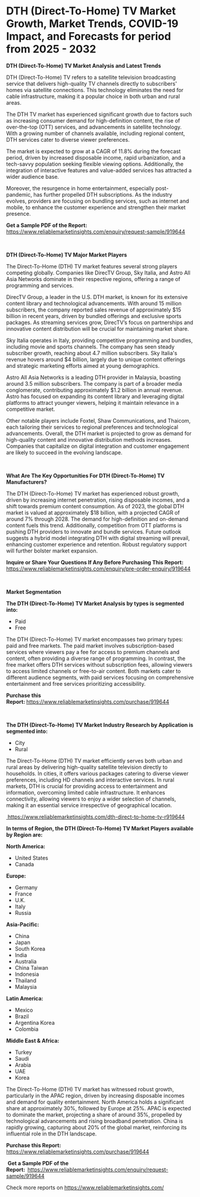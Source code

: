 <p><h1>DTH (Direct-To-Home) TV Market Growth, Market Trends, COVID-19 Impact, and Forecasts for period from 2025 - 2032</h1></p><p><strong>DTH (Direct-To-Home) TV Market Analysis and Latest Trends</strong></p>
<p><p>DTH (Direct-To-Home) TV refers to a satellite television broadcasting service that delivers high-quality TV channels directly to subscribers' homes via satellite connections. This technology eliminates the need for cable infrastructure, making it a popular choice in both urban and rural areas. </p><p>The DTH TV market has experienced significant growth due to factors such as increasing consumer demand for high-definition content, the rise of over-the-top (OTT) services, and advancements in satellite technology. With a growing number of channels available, including regional content, DTH services cater to diverse viewer preferences.</p><p>The market is expected to grow at a CAGR of 11.8% during the forecast period, driven by increased disposable income, rapid urbanization, and a tech-savvy population seeking flexible viewing options. Additionally, the integration of interactive features and value-added services has attracted a wider audience base. </p><p>Moreover, the resurgence in home entertainment, especially post-pandemic, has further propelled DTH subscriptions. As the industry evolves, providers are focusing on bundling services, such as internet and mobile, to enhance the customer experience and strengthen their market presence.</p></p>
<p><strong>Get a Sample PDF of the Report:&nbsp;</strong> <a href="https://www.reliablemarketinsights.com/enquiry/request-sample/919644?utm_campaign=2117&utm_medium=2&utm_source=Github&utm_content=ia&utm_term=08042025&utm_id=dth-direct-to-home-tv">https://www.reliablemarketinsights.com/enquiry/request-sample/919644</a></p>
<p>&nbsp;</p>
<p><strong>DTH (Direct-To-Home) TV Major Market Players</strong></p>
<p><p>The Direct-To-Home (DTH) TV market features several strong players competing globally. Companies like DirecTV Group, Sky Italia, and Astro All Asia Networks dominate in their respective regions, offering a range of programming and services.</p><p>DirecTV Group, a leader in the U.S. DTH market, is known for its extensive content library and technological advancements. With around 15 million subscribers, the company reported sales revenue of approximately $15 billion in recent years, driven by bundled offerings and exclusive sports packages. As streaming services grow, DirecTV’s focus on partnerships and innovative content distribution will be crucial for maintaining market share.</p><p>Sky Italia operates in Italy, providing competitive programming and bundles, including movie and sports channels. The company has seen steady subscriber growth, reaching about 4.7 million subscribers. Sky Italia's revenue hovers around $4 billion, largely due to unique content offerings and strategic marketing efforts aimed at young demographics.</p><p>Astro All Asia Networks is a leading DTH provider in Malaysia, boasting around 3.5 million subscribers. The company is part of a broader media conglomerate, contributing approximately $1.2 billion in annual revenue. Astro has focused on expanding its content library and leveraging digital platforms to attract younger viewers, helping it maintain relevance in a competitive market.</p><p>Other notable players include Foxtel, Shaw Communications, and Thaicom, each tailoring their services to regional preferences and technological advancements. Overall, the DTH market is projected to grow as demand for high-quality content and innovative distribution methods increases. Companies that capitalize on digital integration and customer engagement are likely to succeed in the evolving landscape.</p></p>
<p>&nbsp;</p>
<p><strong>What Are The Key Opportunities For DTH (Direct-To-Home) TV Manufacturers?</strong></p>
<p><p>The DTH (Direct-To-Home) TV market has experienced robust growth, driven by increasing internet penetration, rising disposable incomes, and a shift towards premium content consumption. As of 2023, the global DTH market is valued at approximately $18 billion, with a projected CAGR of around 7% through 2028. The demand for high-definition and on-demand content fuels this trend. Additionally, competition from OTT platforms is pushing DTH providers to innovate and bundle services. Future outlook suggests a hybrid model integrating DTH with digital streaming will prevail, enhancing customer experience and retention. Robust regulatory support will further bolster market expansion.</p></p>
<p><strong>Inquire or Share Your Questions If Any Before Purchasing This Report:</strong> <a href="https://www.reliablemarketinsights.com/enquiry/pre-order-enquiry/919644?utm_campaign=2117&utm_medium=2&utm_source=Github&utm_content=ia&utm_term=08042025&utm_id=dth-direct-to-home-tv">https://www.reliablemarketinsights.com/enquiry/pre-order-enquiry/919644</a></p>
<p>&nbsp;</p>
<p><strong>Market Segmentation</strong></p>
<p><strong>The DTH (Direct-To-Home) TV Market Analysis by types is segmented into:</strong></p>
<p><ul><li>Paid</li><li>Free</li></ul></p>
<p><p>The DTH (Direct-To-Home) TV market encompasses two primary types: paid and free markets. The paid market involves subscription-based services where viewers pay a fee for access to premium channels and content, often providing a diverse range of programming. In contrast, the free market offers DTH services without subscription fees, allowing viewers to access limited channels or free-to-air content. Both markets cater to different audience segments, with paid services focusing on comprehensive entertainment and free services prioritizing accessibility.</p></p>
<p><strong>Purchase this Report:&nbsp;</strong><a href="https://www.reliablemarketinsights.com/purchase/919644?utm_campaign=2117&utm_medium=2&utm_source=Github&utm_content=ia&utm_term=08042025&utm_id=dth-direct-to-home-tv">https://www.reliablemarketinsights.com/purchase/919644</a></p>
<p>&nbsp;</p>
<p><strong>The DTH (Direct-To-Home) TV Market Industry Research by Application is segmented into:</strong></p>
<p><ul><li>City</li><li>Rural</li></ul></p>
<p><p>The Direct-To-Home (DTH) TV market efficiently serves both urban and rural areas by delivering high-quality satellite television directly to households. In cities, it offers various packages catering to diverse viewer preferences, including HD channels and interactive services. In rural markets, DTH is crucial for providing access to entertainment and information, overcoming limited cable infrastructure. It enhances connectivity, allowing viewers to enjoy a wider selection of channels, making it an essential service irrespective of geographical location.</p></p>
<p><a href="https://www.reliablemarketinsights.com/dth-direct-to-home-tv-r919644?utm_campaign=2117&utm_medium=2&utm_source=Github&utm_content=ia&utm_term=08042025&utm_id=dth-direct-to-home-tv">&nbsp;https://www.reliablemarketinsights.com/dth-direct-to-home-tv-r919644</a></p>
<p><strong>In terms of Region, the DTH (Direct-To-Home) TV Market Players available by Region are:</strong></p>
<p>
    <p> <strong> North America: </strong>
        <ul>
            <li>United States</li>
            <li>Canada</li>
        </ul>
        </p> 
    <p> <strong> Europe: </strong>
        <ul>
            <li>Germany</li>
            <li>France</li>
            <li>U.K.</li>
            <li>Italy</li>
            <li>Russia</li>
        </ul>
        </p> 
    <p> <strong> Asia-Pacific: </strong>
        <ul>
            <li>China</li>
            <li>Japan</li>
            <li>South Korea</li>
            <li>India</li>
            <li>Australia</li>
            <li>China Taiwan</li>
            <li>Indonesia</li>
            <li>Thailand</li>
            <li>Malaysia</li>
        </ul>
        </p> 
    <p> <strong> Latin America: </strong>
        <ul>
            <li>Mexico</li>
            <li>Brazil</li>
            <li>Argentina Korea</li>
            <li>Colombia</li>
        </ul>
        </p> 
    <p> <strong> Middle East & Africa: </strong>
        <ul>
            <li>Turkey</li>
            <li>Saudi</li>
            <li>Arabia</li>
            <li>UAE</li>
            <li>Korea</li>
        </ul>
    </p>
    </p>
<p><p>The Direct-To-Home (DTH) TV market has witnessed robust growth, particularly in the APAC region, driven by increasing disposable incomes and demand for quality entertainment. North America holds a significant share at approximately 30%, followed by Europe at 25%. APAC is expected to dominate the market, projecting a share of around 35%, propelled by technological advancements and rising broadband penetration. China is rapidly growing, capturing about 20% of the global market, reinforcing its influential role in the DTH landscape.</p></p>
<p><strong>Purchase this Report: </strong><a href="https://www.reliablemarketinsights.com/purchase/919644?utm_campaign=2117&utm_medium=2&utm_source=Github&utm_content=ia&utm_term=08042025&utm_id=dth-direct-to-home-tv">https://www.reliablemarketinsights.com/purchase/919644</a></p>
<p>&nbsp;<strong>Get a Sample PDF of the Report:&nbsp;&nbsp;</strong><a href="https://www.reliablemarketinsights.com/enquiry/request-sample/919644?utm_campaign=2117&utm_medium=2&utm_source=Github&utm_content=ia&utm_term=08042025&utm_id=dth-direct-to-home-tv">https://www.reliablemarketinsights.com/enquiry/request-sample/919644</a></p>
<p><strong></strong></p>
<p>Check more reports on <a href="https://www.reliablemarketinsights.com/?utm_campaign=2117&utm_medium=2&utm_source=Github&utm_content=ia&utm_term=08042025&utm_id=dth-direct-to-home-tv">https://www.reliablemarketinsights.com/</a></p>